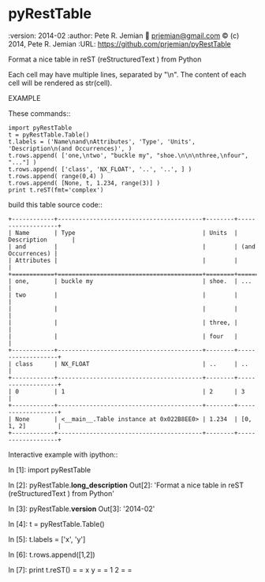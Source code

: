 pyRestTable
===========

:version:   2014-02
:author:    Pete R. Jemian
:email:     prjemian@gmail.com
:copyright: (c) 2014, Pete R. Jemian
:URL:       https://github.com/prjemian/pyRestTable

Format a nice table in reST (reStructuredText ) from Python

Each cell may have multiple lines, separated by "\n".
The content of each cell will be rendered as str(cell).

EXAMPLE

These commands::

    import pyRestTable
    t = pyRestTable.Table()
    t.labels = ('Name\nand\nAttributes', 'Type', 'Units', 'Description\n(and Occurrences)', )
    t.rows.append( ['one,\ntwo', "buckle my", "shoe.\n\n\nthree,\nfour", "..."] )
    t.rows.append( ['class', 'NX_FLOAT', '..', '..', ] )
    t.rows.append( range(0,4) )
    t.rows.append( [None, t, 1.234, range(3)] )
    print t.reST(fmt='complex')

build this table source code::

    +------------+-----------------------------------------+--------+-------------------+
    | Name       | Type                                    | Units  | Description       |
    | and        |                                         |        | (and Occurrences) |
    | Attributes |                                         |        |                   |
    +============+=========================================+========+===================+
    | one,       | buckle my                               | shoe.  | ...               |
    | two        |                                         |        |                   |
    |            |                                         |        |                   |
    |            |                                         | three, |                   |
    |            |                                         | four   |                   |
    +------------+-----------------------------------------+--------+-------------------+
    | class      | NX_FLOAT                                | ..     | ..                |
    +------------+-----------------------------------------+--------+-------------------+
    | 0          | 1                                       | 2      | 3                 |
    +------------+-----------------------------------------+--------+-------------------+
    | None       | <__main__.Table instance at 0x022B8EE0> | 1.234  | [0, 1, 2]         |
    +------------+-----------------------------------------+--------+-------------------+


Interactive example with ipython::

   In [1]: import pyRestTable
   
   In [2]: pyRestTable.__long_description__
   Out[2]: 'Format a nice table in reST (reStructuredText ) from Python'
   
   In [3]: pyRestTable.__version__
   Out[3]: '2014-02'
   
   In [4]: t = pyRestTable.Table()
   
   In [5]: t.labels = ['x', 'y']
   
   In [6]: t.rows.append([1,2])
   
   In [7]: print t.reST()
   = =
   x y
   = =
   1 2
   = =
